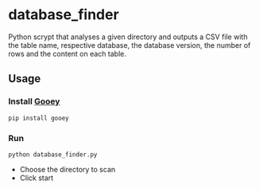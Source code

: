 # database_finder
Python scrypt that analyses a given directory and outputs a CSV file with the table name, respective database, the database version, the number of rows and the content on each table. 

## Usage
### Install [Gooey](https://github.com/chriskiehl/Gooey)
```
pip install gooey
```
### Run
```
python database_finder.py 
```
- Choose the directory to scan
- Click start
